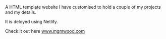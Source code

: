 A HTML template website I have customised to hold a couple of my projects and my details.

It is deloyed using Netlify.

Check it out here www.mgmwood.com
